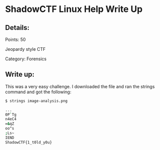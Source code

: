 # ShadowCTF Linux Help Write Up

## Details:
Points: 50

Jeopardy style CTF

Category: Forensics

## Write up:

This was a very easy challenge. I downloaded the file and ran the strings command and got the following:

``` bash
$ strings image-analysis.png

...
0P`Tg
n4eC4
=&qZ
oo^s
;Ls~
IEND
ShadowCTF{1_t0ld_y0u}
```